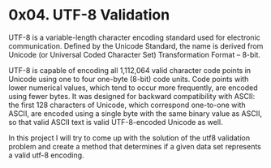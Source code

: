 # 0x04. UTF-8 Validation

UTF-8 is a variable-length character encoding standard used for electronic communication. Defined by the Unicode Standard, the name is derived from Unicode (or Universal Coded Character Set) Transformation Format – 8-bit.

UTF-8 is capable of encoding all 1,112,064 valid character code points in Unicode using one to four one-byte (8-bit) code units. Code points with lower numerical values, which tend to occur more frequently, are encoded using fewer bytes. It was designed for backward compatibility with ASCII: the first 128 characters of Unicode, which correspond one-to-one with ASCII, are encoded using a single byte with the same binary value as ASCII, so that valid ASCII text is valid UTF-8-encoded Unicode as well.

In this project I will try to come up with the solution of the utf8 validation problem and create a method that determines if a given data set represents a valid utf-8 encoding.
